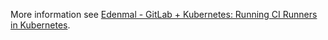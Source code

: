 More information see [Edenmal - GitLab + Kubernetes: Running CI Runners in Kubernetes](https://edenmal.moe/2017/08/31/GitLab-Kubernetes-Running-CI-Runners-in-Kubernetes/).
